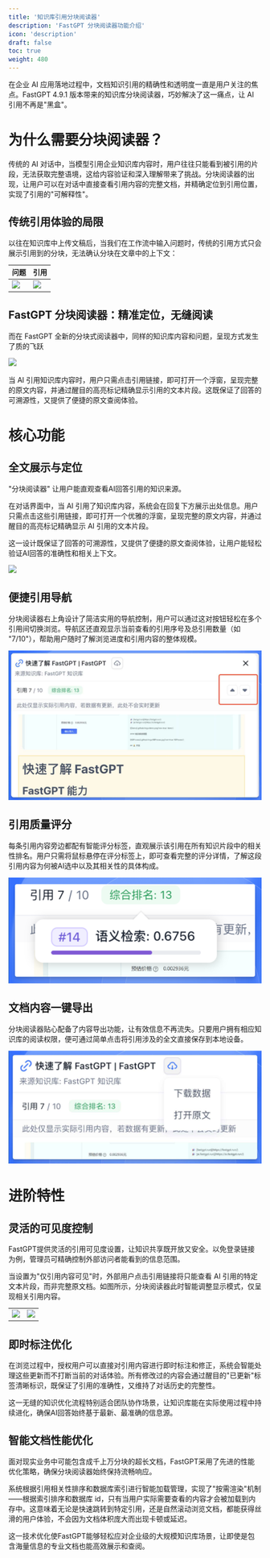 ```yaml
---
title: '知识库引用分块阅读器'
description: 'FastGPT 分块阅读器功能介绍'
icon: 'description'
draft: false
toc: true
weight: 480
---
```

在企业 AI 应用落地过程中，文档知识引用的精确性和透明度一直是用户关注的焦点。FastGPT 4.9.1 版本带来的知识库分块阅读器，巧妙解决了这一痛点，让 AI 引用不再是"黑盒"。

# 为什么需要分块阅读器？

传统的 AI 对话中，当模型引用企业知识库内容时，用户往往只能看到被引用的片段，无法获取完整语境，这给内容验证和深入理解带来了挑战。分块阅读器的出现，让用户可以在对话中直接查看引用内容的完整文档，并精确定位到引用位置，实现了引用的"可解释性"。

## 传统引用体验的局限

以往在知识库中上传文稿后，当我们在工作流中输入问题时，传统的引用方式只会展示引用到的分块，无法确认分块在文章中的上下文：

| 问题 | 引用 |
| --- | --- |
| ![](/imgs/chunkReader1.png) | ![](/imgs/chunkReader2.jpg) |

## FastGPT 分块阅读器：精准定位，无缝阅读

而在 FastGPT 全新的分块式阅读器中，同样的知识库内容和问题，呈现方式发生了质的飞跃

![](/imgs/chunkReader4.jpg) 

当 AI 引用知识库内容时，用户只需点击引用链接，即可打开一个浮窗，呈现完整的原文内容，并通过醒目的高亮标记精确显示引用的文本片段。这既保证了回答的可溯源性，又提供了便捷的原文查阅体验。

# 核心功能

## 全文展示与定位

"分块阅读器" 让用户能直观查看AI回答引用的知识来源。

在对话界面中，当 AI 引用了知识库内容，系统会在回复下方展示出处信息。用户只需点击这些引用链接，即可打开一个优雅的浮窗，呈现完整的原文内容，并通过醒目的高亮标记精确显示 AI 引用的文本片段。

这一设计既保证了回答的可溯源性，又提供了便捷的原文查阅体验，让用户能轻松验证AI回答的准确性和相关上下文。

![](/imgs/chunkReader3.webp) 


## 便捷引用导航

分块阅读器右上角设计了简洁实用的导航控制，用户可以通过这对按钮轻松在多个引用间切换浏览。导航区还直观显示当前查看的引用序号及总引用数量（如 "7/10"），帮助用户随时了解浏览进度和引用内容的整体规模。

![](imgs/chunkReader5.jpg)

## 引用质量评分

每条引用内容旁边都配有智能评分标签，直观展示该引用在所有知识片段中的相关性排名。用户只需将鼠标悬停在评分标签上，即可查看完整的评分详情，了解这段引用内容为何被AI选中以及其相关性的具体构成。

![](imgs/chunkReader6.png)


## 文档内容一键导出

分块阅读器贴心配备了内容导出功能，让有效信息不再流失。只要用户拥有相应知识库的阅读权限，便可通过简单点击将引用涉及的全文直接保存到本地设备。

![](imgs/chunkReader7.jpg)

# 进阶特性

## 灵活的可见度控制

FastGPT提供灵活的引用可见度设置，让知识共享既开放又安全。以免登录链接为例，管理员可精确控制外部访问者能看到的信息范围。

当设置为"仅引用内容可见"时，外部用户点击引用链接将只能查看 AI 引用的特定文本片段，而非完整原文档。如图所示，分块阅读器此时智能调整显示模式，仅呈现相关引用内容。

|  |  |
| --- | --- |
| ![](/imgs/chunkReader8.png) | ![](/imgs/chunkReader9.jpg) |

## 即时标注优化

在浏览过程中，授权用户可以直接对引用内容进行即时标注和修正，系统会智能处理这些更新而不打断当前的对话体验。所有修改过的内容会通过醒目的"已更新"标签清晰标识，既保证了引用的准确性，又维持了对话历史的完整性。

这一无缝的知识优化流程特别适合团队协作场景，让知识库能在实际使用过程中持续进化，确保AI回答始终基于最新、最准确的信息源。

## 智能文档性能优化

面对现实业务中可能包含成千上万分块的超长文档，FastGPT采用了先进的性能优化策略，确保分块阅读器始终保持流畅响应。

系统根据引用相关性排序和数据库索引进行智能加载管理，实现了"按需渲染"机制——根据索引排序和数据库 id，只有当用户实际需要查看的内容才会被加载到内存中。这意味着无论是快速跳转到特定引用，还是自然滚动浏览文档，都能获得丝滑的用户体验，不会因为文档体积庞大而出现卡顿或延迟。

这一技术优化使FastGPT能够轻松应对企业级的大规模知识库场景，让即使是包含海量信息的专业文档也能高效展示和查阅。

